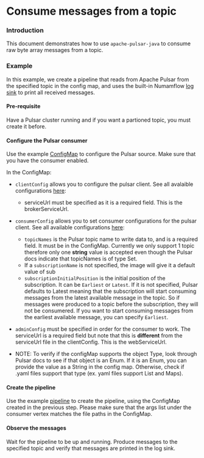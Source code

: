 # Consume messages from a topic

### Introduction

This document demonstrates how to use `apache-pulsar-java` to consume raw byte array messages from a topic.


### Example

In this example, we create a pipeline that reads from Apache Pulsar from the specified topic in the config map, and uses the built-in Numamflow [log sink](https://numaflow.numaproj.io/user-guide/sinks/log/) to print all received messages.

#### Pre-requisite

Have a Pulsar cluster running and if you want a partioned topic, you must create it before.

#### Configure the Pulsar consumer

Use the example [ConfigMap](manifests/byte-arr-consumer-config.yaml) to configure the Pulsar source. Make sure that you have the consumer enabled. 

In the ConfigMap:

* `clientConfig` allows you to configure the pulsar client. See all avalaible configurations [here](https://pulsar.apache.org/reference/#/4.0.x/client/client-configuration-client):
    * serviceUrl must be specified as it is a required field. This is the brokerServiceUrl.

* `consumerConfig` allows you to set consumer configurations for the pulsar client. See all available configurations [here](https://pulsar.apache.org/reference/#/4.0.x/client/client-configuration-consumer):
    * `topicNames` is the Pulsar topic name to write data to, and is a required field. It must be in the ConfigMap. Currently we only support 1 topic therefore only one **string** value is accepted even though the Pulsar docs indicate that topicNames is of type Set. 
    * If a `subscriptionName` is not specified, the image will give it a default value of sub 
    * `subscriptionInitialPosition` is the initial position of the subscription. It can be `Earliest` or `Latest`. If it is not specified, Pulsar defaults to Latest meaning that the subscription will start consuming messages from the latest available message in the topic. So if messages were produced to a topic before the subscription, they will not be consumered. If you want to start consuming messages from the earliest available message, you can specify `Earliest`.
* `adminConfig` must be specified in order for the consumer to work. The serviceUrl is a required field but note that this is **different** from the serviceUrl file in the clientConfig. This is the webServiceUrl.
* NOTE: To verify if the configMap supports the object Type, look through Pulsar docs to see if that object is an Enum. If it is an Enum, you can provide the value as a String in the config map. Otherwise, check if .yaml files support that type (ex. yaml files support List and Maps). 

#### Create the pipeline

Use the example [pipeline](manifests/byte-arr-consumer-pipeline.yaml) to create the pipeline, using the ConfigMap created in
the previous step. Please make sure that the args list under the consumer vertex matches the file paths in the ConfigMap.

#### Observe the messages
Wait for the pipeline to be up and running. Produce messages to the specified topic and verify that messages are printed in the log sink.